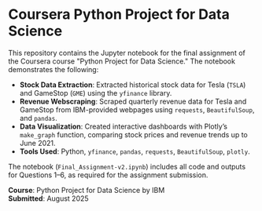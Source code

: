 # Coursera Python Project for Data Science

This repository contains the Jupyter notebook for the final assignment of the Coursera course "Python Project for Data Science." The notebook demonstrates the following:

- **Stock Data Extraction**: Extracted historical stock data for Tesla (`TSLA`) and GameStop (`GME`) using the `yfinance` library.
- **Revenue Webscraping**: Scraped quarterly revenue data for Tesla and GameStop from IBM-provided webpages using `requests`, `BeautifulSoup`, and `pandas`.
- **Data Visualization**: Created interactive dashboards with Plotly’s `make_graph` function, comparing stock prices and revenue trends up to June 2021.
- **Tools Used**: Python, `yfinance`, `pandas`, `requests`, `BeautifulSoup`, `plotly`.

The notebook (`Final_Assignment-v2.ipynb`) includes all code and outputs for Questions 1–6, as required for the assignment submission.

**Course**: Python Project for Data Science by IBM  
**Submitted**: August 2025
